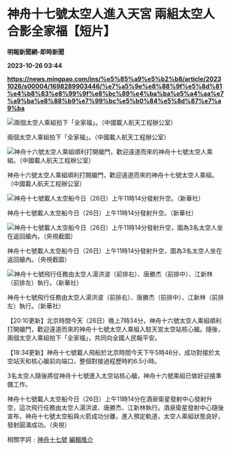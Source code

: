 # 神舟十七號太空人進入天宮 兩組太空人合影全家福【短片】
**明報新聞網-即時新聞**

**2023-10-26 03:44**

**https://news.mingpao.com/ins/%e5%85%a9%e5%b2%b8/article/20231026/s00004/1698289903446/%e7%a5%9e%e8%88%9f%e5%8d%81%e4%b8%83%e8%99%9f%e8%bc%89%e4%ba%ba%e5%a4%aa%e7%a9%ba%e8%88%b9%e7%99%bc%e5%b0%84%e5%8d%87%e7%a9%ba**

![兩個太空人乘組拍下「全家福」。（中國載人航天工程辦公室）](https://fs.mingpao.com/ins/20231026/s00004/36fe3f29f4f53b13f9212f3c77ed6a5b.png)

兩個太空人乘組拍下「全家福」。（中國載人航天工程辦公室）

![神舟十六號太空人乘組順利打開艙門，歡迎遠道而來的神舟十七號太空人乘組。（中國載人航天工程辦公室）](https://fs.mingpao.com/ins/20231026/s00004/37032945bf55bb73b482f9fb00806239.png)

神舟十六號太空人乘組順利打開艙門，歡迎遠道而來的神舟十七號太空人乘組。（中國載人航天工程辦公室）

![神舟十七號載人太空船今日（26日）上午11時14分發射升空。（新華社）](https://fs.mingpao.com/ins/20231026/s00004/25658dbec0385b8753721ea02b77fe14.jpg)

神舟十七號載人太空船今日（26日）上午11時14分發射升空。（新華社）

![神舟十七號載人太空船今日（26日）上午11時14分發射升空，圖為3名太空人坐在返回艙內。（央視截圖）](https://fs.mingpao.com/ins/20231026/s00004/23cd3e22e823494eee0390a24d19e0ca.jpg)

神舟十七號載人太空船今日（26日）上午11時14分發射升空，圖為3名太空人坐在返回艙內。（央視截圖）

![神舟十七號飛行任務由太空人湯洪波（前排右）、唐勝杰（前排中）、江新林（前排左）執行。（新華社）](https://fs.mingpao.com/ins/20231026/s00004/2403c4bda7684898b7d98a20f597c007.jpg)

神舟十七號飛行任務由太空人湯洪波（前排右）、唐勝杰（前排中）、江新林（前排左）執行。（新華社）

【20:10更新】北京時間今天（26日）晚上7時34分，神舟十六號太空人乘組順利打開艙門，歡迎遠道而來的神舟十七號太空人乘組入駐天宮太空站核心艙。隨後，兩個太空人乘組拍下「全家福」，共同向全國人民報平安。

【18:34更新】神舟十七號載人飛船於北京時間今天下午5時46分，成功對接於太空站天和核心艙前向端口，整個對接過程歷時約6.5小時。

3名太空人隨後將從神舟十七號進入太空站核心艙，神舟十六號乘組已做好迎接準備工作。

神舟十七號載人太空船今日（26日）上午11時14分在酒泉衛星發射中心發射升空，這次飛行任務由太空人湯洪波、唐勝杰、江新林執行。酒泉衛星發射中心隨後宣布，神舟十七號太空船與火箭成功分離，進入預定軌道，太空人乘組狀態良好，發射圓滿成功。（央視）

相關字詞﹕[神舟十七號](https://news.mingpao.com/ins/%e5%85%a9%e5%b2%b8/article/20231026/s00004/php/search2.php?pnssection=all&inssection=all&searchtype=A&keywords=%E7%A5%9E%E8%88%9F%E5%8D%81%E4%B8%83%E8%99%9F) [編輯推介](https://news.mingpao.com/ins/%e5%85%a9%e5%b2%b8/article/20231026/s00004/php/search2.php?pnssection=all&inssection=all&searchtype=A&keywords=%E7%B7%A8%E8%BC%AF%E6%8E%A8%E4%BB%8B)